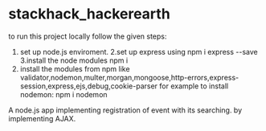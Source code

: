 # stackhack_hackerearth

to run this project locally follow the given steps:
1. set up node.js enviroment.
2.set up express using npm i express --save
3.install the node modules npm i 
4. install the modules from npm like validator,nodemon,multer,morgan,mongoose,http-errors,express-session,express,ejs,debug,cookie-parser
for example to install nodemon:
npm i nodemon




A node.js app implementing registration of event with its searching.
by implementing AJAX.
